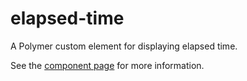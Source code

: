 elapsed-time
============

A Polymer custom element for displaying elapsed time.

See the [component page](https://miztroh.github.io/elapsed-time/) for more information.
